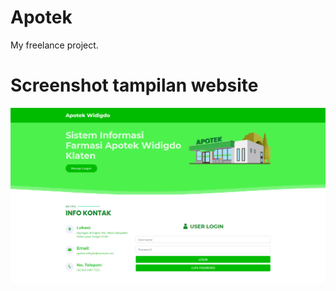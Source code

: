 # Apotek
My freelance project.

<h1> Screenshot tampilan website </h1>
<img src="apotek.png" width="1000" alt="Screenshot"/> 
